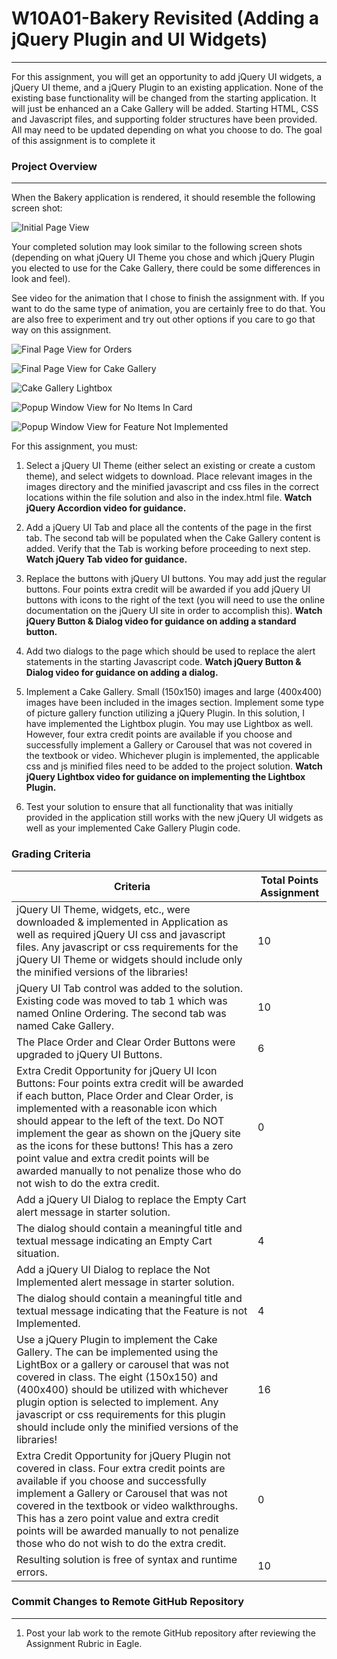 # W10A01-Bakery Revisited (Adding a jQuery Plugin and UI Widgets)

___

For this assignment, you will get an opportunity to add jQuery UI widgets, a jQuery UI theme, and a jQuery Plugin to an existing application.  None of the existing base functionality will be changed from the starting application.  It will just be enhanced an a Cake Gallery will be added.  Starting HTML, CSS and Javascript files, and supporting folder structures have been provided.  All may need to be updated depending on what you choose to do.  The goal of this assignment is to complete it

### Project Overview

___

When the Bakery application is rendered, it should resemble the following screen shot:

![Initial Page View](images/initial-page-view.png)

Your completed solution may look similar to the following screen shots (depending on what jQuery UI Theme you chose and which jQuery Plugin you elected to use for the Cake Gallery, there could be some differences in look and feel).

See video for the animation that I chose to finish the assignment with.  If you want to do the same type of animation, you are certainly free to do that.  You are also free to experiment and try out other options if you care to go that way on this assignment.

![Final Page View for Orders](images/final-page-order-view.png)

![Final Page View for Cake Gallery](images/final-page-cake-gallery.png)

![Cake Gallery Lightbox](images/cake-gallery-lightbox.png)

![Popup Window View for No Items In Card](images/empty-cart-dialog.png)

![Popup Window View for Feature Not Implemented](images/not-implemented-dialog.png)

For this assignment, you must:

1. Select a jQuery UI Theme (either select an existing or create a custom theme), and select widgets to download.  Place relevant images in the images directory and the minified javascript and css files in the correct locations within the file solution and also in the index.html file. **Watch jQuery Accordion video for guidance.**

2. Add a jQuery UI Tab and place all the contents of the page in the first tab.  The second tab will be populated when the Cake Gallery content is added. Verify that the Tab is working before proceeding to next step.  **Watch jQuery Tab video for guidance.**

3. Replace the buttons with jQuery UI buttons.  You may add just the regular buttons.  Four points extra credit will be awarded if you add jQuery UI buttons with icons to the right of the text (you will need to use the online documentation on the jQuery UI site in order to accomplish this).  **Watch jQuery Button & Dialog video for guidance on adding a standard button.**

4. Add two dialogs to the page which should be used to replace the alert statements in the starting Javascript code.  **Watch jQuery Button & Dialog video for guidance on adding a dialog.**

5. Implement a Cake Gallery.  Small (150x150) images and large (400x400) images have been included in the images section.  Implement some type of picture gallery function utilizing a jQuery Plugin.  In this solution, I have implemented the Lightbox plugin.  You may use Lightbox as well.  However, four extra credit points are available if you choose and successfully implement a Gallery or Carousel that was not covered in the textbook or video.  Whichever plugin is implemented, the applicable css and js minified files need to be added to the project solution.  **Watch jQuery Lightbox video for guidance on implementing the Lightbox Plugin.**

6. Test your solution to ensure that all functionality that was initially provided in the application still works with the new jQuery UI widgets as well as your implemented Cake Gallery Plugin code.
   
### Grading Criteria
|Criteria| Total Points Assignment |
|--|--|
|  jQuery UI Theme, widgets, etc., were downloaded & implemented in Application as well as required jQuery UI css and javascript files. Any javascript or css requirements for the jQuery UI Theme or widgets should include only the minified versions of the libraries! | 10
| jQuery UI Tab control was added to the solution. Existing code was moved to tab 1 which was named Online Ordering. The second tab was named Cake Gallery.| 10
| The Place Order and Clear Order Buttons were upgraded to jQuery UI Buttons. | 6
| Extra Credit Opportunity for jQuery UI Icon Buttons: Four points extra credit will be awarded if each button, Place Order and Clear Order, is implemented with a reasonable icon which should appear to the left of the text. Do NOT implement the gear as shown on the jQuery site as the icons for these buttons! This has a zero point value and extra credit points will be awarded manually to not penalize  those who do not wish to do the extra credit.| 0
| Add a jQuery UI Dialog to replace the Empty Cart alert message in starter solution.
The dialog should contain a meaningful title and textual message indicating an Empty Cart situation. | 4
| Add a jQuery UI Dialog to replace the Not Implemented alert message in starter solution.
The dialog should contain a meaningful title and textual message indicating that the Feature is not Implemented. | 4
| Use a jQuery Plugin to implement the Cake Gallery. The can be implemented using the LightBox or a gallery or carousel that was not covered in class. The eight (150x150) and (400x400) should be utilized with whichever plugin option is selected to implement. Any javascript or css requirements for this plugin should include only the minified versions of the libraries! | 16
| Extra Credit Opportunity for jQuery Plugin not covered in class.  Four extra credit points are available if you choose and successfully implement a Gallery or Carousel that was not covered in the textbook or video walkthroughs. This has a zero point value and extra credit points will be awarded manually to not penalize  those who do not wish to do the extra credit. | 0
| Resulting solution is free of syntax and runtime errors. | 10



### Commit Changes to Remote GitHub Repository
___

1. Post your lab work to the remote GitHub repository after reviewing the Assignment Rubric in Eagle.
